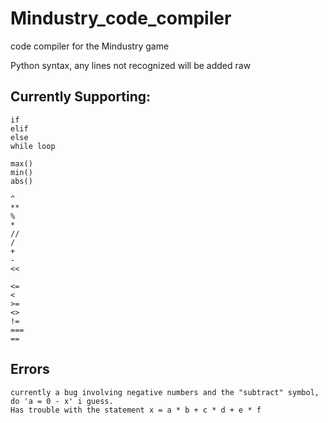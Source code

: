 # Mindustry_code_compiler
code compiler for the Mindustry game

Python syntax, any lines not recognized will be added raw

## Currently Supporting:
```
if
elif
else
while loop

max()
min()
abs()

^
**
%
*
//
/
+
-
<<

<=
<
>=
<>
!=
===
==
```

## Errors

```
currently a bug involving negative numbers and the "subtract" symbol, do 'a = 0 - x' i guess.
Has trouble with the statement x = a * b + c * d + e * f
```
